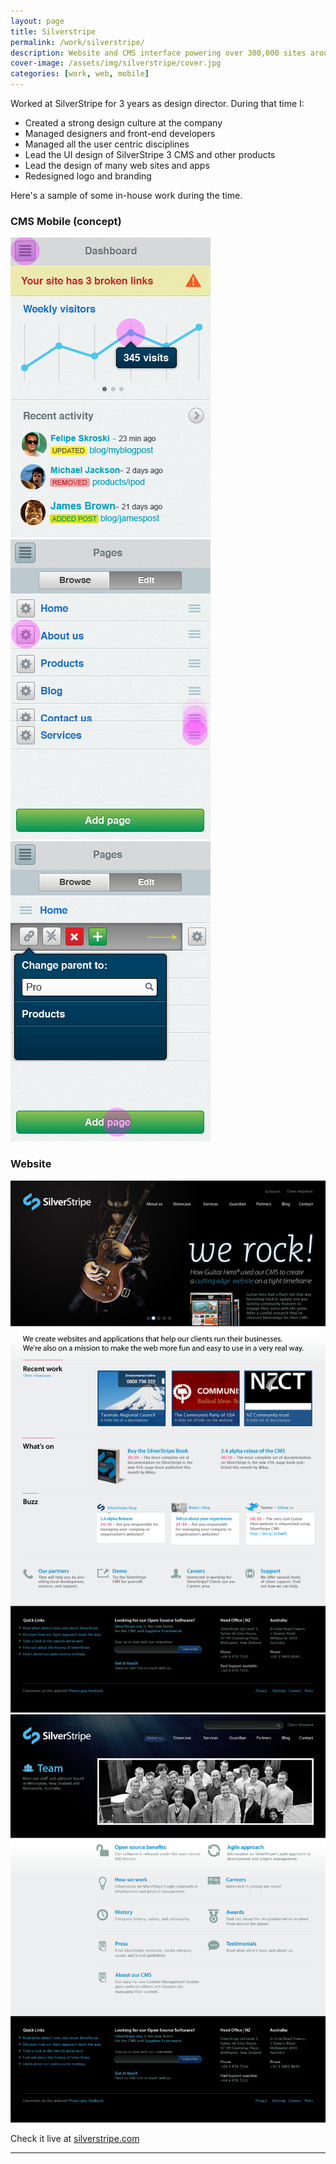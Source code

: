 ```yaml
---
layout: page
title: Silverstripe
permalink: /work/silverstripe/
description: Website and CMS interface powering over 300,000 sites around the globe
cover-image: /assets/img/silverstripe/cover.jpg
categories: [work, web, mobile]
---
```


Worked at SilverStripe for 3 years as design director.
During that time I:

- Created a strong design culture at the company
- Managed designers and front-end developers
- Managed all the user centric disciplines
- Lead the UI design of SilverStripe 3 CMS and other products
- Lead the design of many web sites and apps
- Redesigned logo and branding

Here's a sample of some in-house work during the time.

<h3>CMS Mobile (concept)</h3>
<div class="row outline">
  <div class="col-xs-12 col-sm-4">
    <img src="/assets/img/silverstripe/mobile-cms.png" alt="Silverstripe mobile cms" >
  </div>
  <div class="col-xs-12 col-sm-4">
    <img src="/assets/img/silverstripe/mobile-reorder.png" alt="Silverstripe mobile cms" >
  </div>
  <div class="col-xs-12 col-sm-4">
    <img src="/assets/img/silverstripe/mobile-swipe-popup.png" alt="Silverstripe mobile cms" >
  </div>
</div>


<h3>Website</h3>
<div class="row outline">
  <div class="col-md-12">
    <img src="/assets/img/silverstripe/site-home.png" alt="Silverstripe site" >
  </div>
</div>

<div class="row outline">
  <div class="col-md-12">
    <img src="/assets/img/silverstripe/site-team.png" alt="Silverstripe site" >
  </div>
</div>

Check it live at [silverstripe.com](http://www.silverstripe.com)

-----
